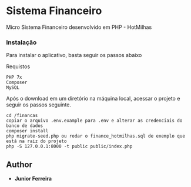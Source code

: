 # Sistema Financeiro

Micro Sistema Financeiro desenvolvido em PHP - HotMilhas

### Instalação

Para instalar o aplicativo, basta seguir os passos abaixo

Requistos

```
PHP 7x
Composer
MySQL
```

Após o download em um diretório na máquina local, acessar o projeto e seguir os passos seguinte.

```
cd /financas
copiar o arquivo .env.example para .env e alterar as credenciais do banco de dados
composer install
php migrate-seed.php ou rodar o finance_hotmilhas.sql de exemplo que está na raiz do projeto
php -S 127.0.0.1:8000 -t public public/index.php
```

## Author

* **Junior Ferreira**
